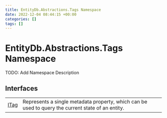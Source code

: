 ```yaml
---
title: EntityDb.Abstractions.Tags Namespace
date: 2022-12-04 08:44:15 +00:00
categories: []
tags: []
---
```


# EntityDb.Abstractions.Tags Namespace

TODO: Add Namespace Description

## Interfaces
<table><tr><td><a href='dotnet-entitydb-abstractions-tags-itag'>ITag</a></td><td>
Represents a single metadata property, which can be used to query the current state of an entity.
</td></tr></table>
